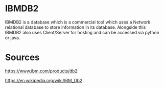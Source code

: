 # IBMDB2

IBMDB2 is a database which is a commercial tool which uses a Network relational database to store information in its database. Alongside this IBMDB2 also uses Client/Server for hosting and can be accessed via python or java.

# Sources

https://www.ibm.com/products/db2

https://en.wikipedia.org/wiki/IBM_Db2